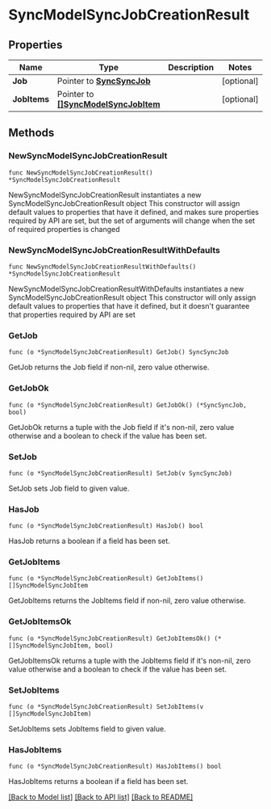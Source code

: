 # SyncModelSyncJobCreationResult

## Properties

Name | Type | Description | Notes
------------ | ------------- | ------------- | -------------
**Job** | Pointer to [**SyncSyncJob**](SyncSyncJob.md) |  | [optional] 
**JobItems** | Pointer to [**[]SyncModelSyncJobItem**](SyncModelSyncJobItem.md) |  | [optional] 

## Methods

### NewSyncModelSyncJobCreationResult

`func NewSyncModelSyncJobCreationResult() *SyncModelSyncJobCreationResult`

NewSyncModelSyncJobCreationResult instantiates a new SyncModelSyncJobCreationResult object
This constructor will assign default values to properties that have it defined,
and makes sure properties required by API are set, but the set of arguments
will change when the set of required properties is changed

### NewSyncModelSyncJobCreationResultWithDefaults

`func NewSyncModelSyncJobCreationResultWithDefaults() *SyncModelSyncJobCreationResult`

NewSyncModelSyncJobCreationResultWithDefaults instantiates a new SyncModelSyncJobCreationResult object
This constructor will only assign default values to properties that have it defined,
but it doesn't guarantee that properties required by API are set

### GetJob

`func (o *SyncModelSyncJobCreationResult) GetJob() SyncSyncJob`

GetJob returns the Job field if non-nil, zero value otherwise.

### GetJobOk

`func (o *SyncModelSyncJobCreationResult) GetJobOk() (*SyncSyncJob, bool)`

GetJobOk returns a tuple with the Job field if it's non-nil, zero value otherwise
and a boolean to check if the value has been set.

### SetJob

`func (o *SyncModelSyncJobCreationResult) SetJob(v SyncSyncJob)`

SetJob sets Job field to given value.

### HasJob

`func (o *SyncModelSyncJobCreationResult) HasJob() bool`

HasJob returns a boolean if a field has been set.

### GetJobItems

`func (o *SyncModelSyncJobCreationResult) GetJobItems() []SyncModelSyncJobItem`

GetJobItems returns the JobItems field if non-nil, zero value otherwise.

### GetJobItemsOk

`func (o *SyncModelSyncJobCreationResult) GetJobItemsOk() (*[]SyncModelSyncJobItem, bool)`

GetJobItemsOk returns a tuple with the JobItems field if it's non-nil, zero value otherwise
and a boolean to check if the value has been set.

### SetJobItems

`func (o *SyncModelSyncJobCreationResult) SetJobItems(v []SyncModelSyncJobItem)`

SetJobItems sets JobItems field to given value.

### HasJobItems

`func (o *SyncModelSyncJobCreationResult) HasJobItems() bool`

HasJobItems returns a boolean if a field has been set.


[[Back to Model list]](../README.md#documentation-for-models) [[Back to API list]](../README.md#documentation-for-api-endpoints) [[Back to README]](../README.md)


